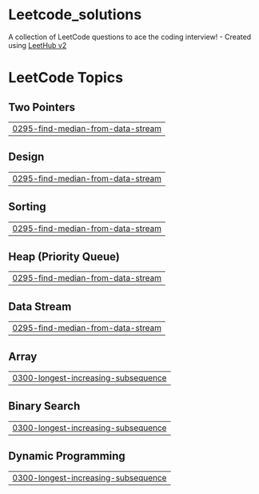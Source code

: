 # Leetcode_solutions
A collection of LeetCode questions to ace the coding interview! - Created using [LeetHub v2](https://github.com/arunbhardwaj/LeetHub-2.0)

<!---LeetCode Topics Start-->
# LeetCode Topics
## Two Pointers
|  |
| ------- |
| [0295-find-median-from-data-stream](https://github.com/geekylearner-03/Leetcode_solutions/tree/master/0295-find-median-from-data-stream) |
## Design
|  |
| ------- |
| [0295-find-median-from-data-stream](https://github.com/geekylearner-03/Leetcode_solutions/tree/master/0295-find-median-from-data-stream) |
## Sorting
|  |
| ------- |
| [0295-find-median-from-data-stream](https://github.com/geekylearner-03/Leetcode_solutions/tree/master/0295-find-median-from-data-stream) |
## Heap (Priority Queue)
|  |
| ------- |
| [0295-find-median-from-data-stream](https://github.com/geekylearner-03/Leetcode_solutions/tree/master/0295-find-median-from-data-stream) |
## Data Stream
|  |
| ------- |
| [0295-find-median-from-data-stream](https://github.com/geekylearner-03/Leetcode_solutions/tree/master/0295-find-median-from-data-stream) |
## Array
|  |
| ------- |
| [0300-longest-increasing-subsequence](https://github.com/geekylearner-03/Leetcode_solutions/tree/master/0300-longest-increasing-subsequence) |
## Binary Search
|  |
| ------- |
| [0300-longest-increasing-subsequence](https://github.com/geekylearner-03/Leetcode_solutions/tree/master/0300-longest-increasing-subsequence) |
## Dynamic Programming
|  |
| ------- |
| [0300-longest-increasing-subsequence](https://github.com/geekylearner-03/Leetcode_solutions/tree/master/0300-longest-increasing-subsequence) |
<!---LeetCode Topics End-->